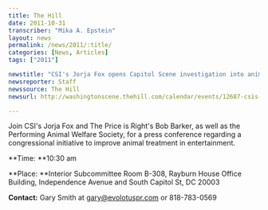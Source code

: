 ```yaml
---
title: The Hill
date: 2011-10-31
transcriber: "Mika A. Epstein"
layout: news
permalink: /news/2011/:title/
categories: [News, Articles]
tags: ["2011"]

newstitle: "CSI's Jorja Fox opens Capitol Scene investigation into animal entertainment  "
newsreporter: Staff
newssource: The Hill
newsurl: http://washingtonscene.thehill.com/calendar/events/12687-csis-jorja-fox-opens-capitol-scene-investigation-into-animal-entertainment

---
```


Join CSI's Jorja Fox and The Price is Right's Bob Barker, as well as the Performing Animal Welfare Society, for a press conference regarding a congressional initiative to improve animal treatment in entertainment.

**Time: **10:30 am

**Place: **Interior Subcommittee Room B-308, Rayburn House Office Building, Independence Avenue and South Capitol St, DC 20003

**Contact:** Gary Smith at gary@evolotuspr.com or 818-783-0569
